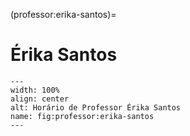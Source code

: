 (professor:erika-santos)=

# Érika Santos

```{figure} ../_static/img/professor/erika-santos.png
---
width: 100%
align: center
alt: Horário de Professor Érika Santos
name: fig:professor:erika-santos
---
```

